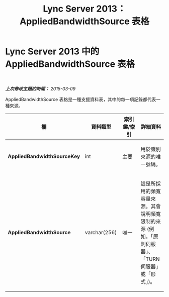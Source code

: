 ﻿---
title: Lync Server 2013：AppliedBandwidthSource 表格
TOCTitle: AppliedBandwidthSource 表格
ms:assetid: 24fb3caf-19b3-4c0a-90d7-ca5d53de32ad
ms:mtpsurl: https://technet.microsoft.com/zh-tw/library/Gg425725(v=OCS.15)
ms:contentKeyID: 49290364
ms.date: 08/10/2015
mtps_version: v=OCS.15
ms.translationtype: HT
---

# Lync Server 2013 中的 AppliedBandwidthSource 表格

 

_**上次修改主題的時間：** 2015-03-09_

AppliedBandwidthSource 表格是一種支援資料表，其中的每一項記錄都代表一種來源。


<table>
<colgroup>
<col style="width: 25%" />
<col style="width: 25%" />
<col style="width: 25%" />
<col style="width: 25%" />
</colgroup>
<thead>
<tr class="header">
<th><strong>欄</strong></th>
<th><strong>資料類型</strong></th>
<th><strong>索引鍵/索引</strong></th>
<th><strong>詳細資料</strong></th>
</tr>
</thead>
<tbody>
<tr class="odd">
<td><p><strong>AppliedBandwidthSourceKey</strong></p></td>
<td><p>int</p></td>
<td><p>主要</p></td>
<td><p>用於識別來源的唯一號碼。</p></td>
</tr>
<tr class="even">
<td><p><strong>AppliedBandwidthSource</strong></p></td>
<td><p>varchar(256)</p></td>
<td><p>唯一</p></td>
<td><p>這是所採用的頻寬容量來源。其會說明頻寬限制的來源 (例如，「原則伺服器」、「TURN 伺服器」或「形式」)。</p></td>
</tr>
</tbody>
</table>

